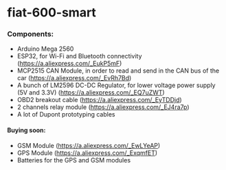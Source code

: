 # fiat-600-smart

### Components:

 - Arduino Mega 2560
 - ESP32, for Wi-Fi and Bluetooth connectivity (https://a.aliexpress.com/_EukP5mF)
 - MCP2515 CAN Module, in order to read and send in the CAN bus of the car (https://a.aliexpress.com/_EvRh7Bd)
 - A bunch of LM2596 DC-DC Regulator, for lower voltage power supply (5V and 3.3V) (https://a.aliexpress.com/_EQ7uZWT)
 - OBD2 breakout cable (https://a.aliexpress.com/_EyTDDjd)
 - 2 channels relay module (https://a.aliexpress.com/_EJ4ra7p)
 - A lot of Dupont prototyping cables

#### Buying soon:
 - GSM Module (https://a.aliexpress.com/_EwLYeAP)
 - GPS Module (https://a.aliexpress.com/_ExqmfET)
 - Batteries for the GPS and GSM modules

